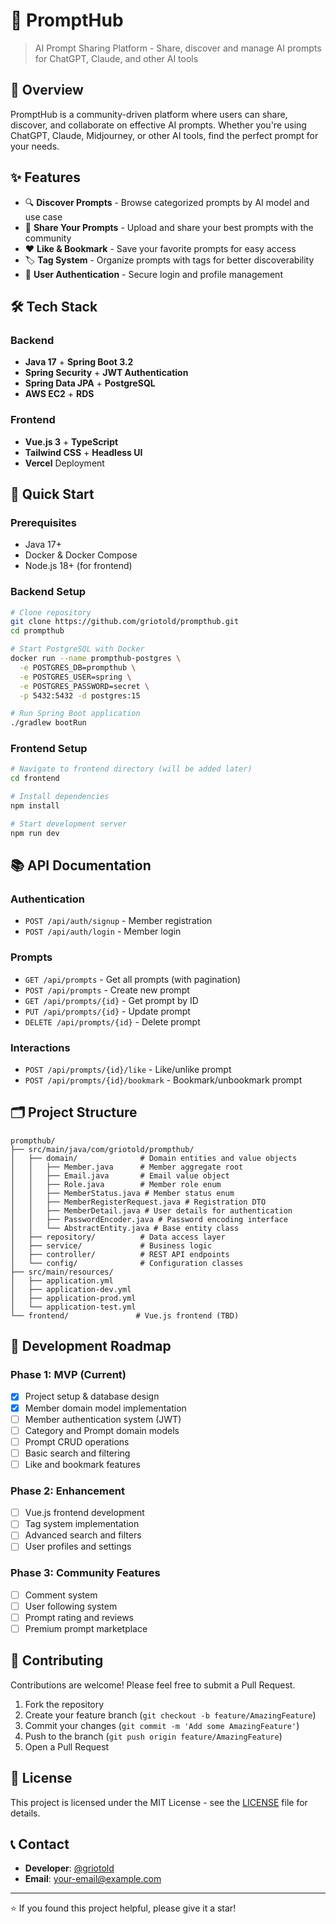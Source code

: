 # 🚀 PromptHub

> AI Prompt Sharing Platform - Share, discover and manage AI prompts for ChatGPT, Claude, and other AI tools

## 📝 Overview

PromptHub is a community-driven platform where users can share, discover, and collaborate on effective AI prompts. Whether you're using ChatGPT, Claude, Midjourney, or other AI tools, find the perfect prompt for your needs.

## ✨ Features

- 🔍 **Discover Prompts** - Browse categorized prompts by AI model and use case
- 📝 **Share Your Prompts** - Upload and share your best prompts with the community
- ❤️ **Like & Bookmark** - Save your favorite prompts for easy access
- 🏷️ **Tag System** - Organize prompts with tags for better discoverability
- 🔐 **User Authentication** - Secure login and profile management

## 🛠️ Tech Stack

### Backend
- **Java 17** + **Spring Boot 3.2**
- **Spring Security** + **JWT Authentication**
- **Spring Data JPA** + **PostgreSQL**
- **AWS EC2** + **RDS**

### Frontend
- **Vue.js 3** + **TypeScript**
- **Tailwind CSS** + **Headless UI**
- **Vercel** Deployment

## 🚀 Quick Start

### Prerequisites
- Java 17+
- Docker & Docker Compose
- Node.js 18+ (for frontend)

### Backend Setup
```bash
# Clone repository
git clone https://github.com/griotold/prompthub.git
cd prompthub

# Start PostgreSQL with Docker
docker run --name prompthub-postgres \
  -e POSTGRES_DB=prompthub \
  -e POSTGRES_USER=spring \
  -e POSTGRES_PASSWORD=secret \
  -p 5432:5432 -d postgres:15

# Run Spring Boot application
./gradlew bootRun
```

### Frontend Setup
```bash
# Navigate to frontend directory (will be added later)
cd frontend

# Install dependencies
npm install

# Start development server
npm run dev
```

## 📚 API Documentation

### Authentication
- `POST /api/auth/signup` - Member registration
- `POST /api/auth/login` - Member login

### Prompts
- `GET /api/prompts` - Get all prompts (with pagination)
- `POST /api/prompts` - Create new prompt
- `GET /api/prompts/{id}` - Get prompt by ID
- `PUT /api/prompts/{id}` - Update prompt
- `DELETE /api/prompts/{id}` - Delete prompt

### Interactions
- `POST /api/prompts/{id}/like` - Like/unlike prompt
- `POST /api/prompts/{id}/bookmark` - Bookmark/unbookmark prompt

## 🗂️ Project Structure

```
prompthub/
├── src/main/java/com/griotold/prompthub/
│   ├── domain/              # Domain entities and value objects
│   │   ├── Member.java      # Member aggregate root
│   │   ├── Email.java       # Email value object
│   │   ├── Role.java        # Member role enum
│   │   ├── MemberStatus.java # Member status enum
│   │   ├── MemberRegisterRequest.java # Registration DTO
│   │   ├── MemberDetail.java # User details for authentication
│   │   ├── PasswordEncoder.java # Password encoding interface
│   │   └── AbstractEntity.java # Base entity class
│   ├── repository/          # Data access layer
│   ├── service/             # Business logic
│   ├── controller/          # REST API endpoints
│   └── config/              # Configuration classes
├── src/main/resources/
│   ├── application.yml
│   ├── application-dev.yml
│   ├── application-prod.yml
│   └── application-test.yml
└── frontend/               # Vue.js frontend (TBD)
```

## 🎯 Development Roadmap

### Phase 1: MVP (Current)
- [x] Project setup & database design
- [x] Member domain model implementation
- [ ] Member authentication system (JWT)
- [ ] Category and Prompt domain models
- [ ] Prompt CRUD operations
- [ ] Basic search and filtering
- [ ] Like and bookmark features

### Phase 2: Enhancement
- [ ] Vue.js frontend development
- [ ] Tag system implementation
- [ ] Advanced search and filters
- [ ] User profiles and settings

### Phase 3: Community Features
- [ ] Comment system
- [ ] User following system
- [ ] Prompt rating and reviews
- [ ] Premium prompt marketplace

## 🤝 Contributing

Contributions are welcome! Please feel free to submit a Pull Request.

1. Fork the repository
2. Create your feature branch (`git checkout -b feature/AmazingFeature`)
3. Commit your changes (`git commit -m 'Add some AmazingFeature'`)
4. Push to the branch (`git push origin feature/AmazingFeature`)
5. Open a Pull Request

## 📄 License

This project is licensed under the MIT License - see the [LICENSE](LICENSE) file for details.

## 📞 Contact

- **Developer**: [@griotold](https://github.com/griotold)
- **Email**: your-email@example.com

---

⭐ If you found this project helpful, please give it a star!
